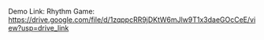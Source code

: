 Demo Link:
Rhythm Game: https://drive.google.com/file/d/1zqppcRR9jDKtW6mJlw9T1x3daeGOcCeE/view?usp=drive_link

